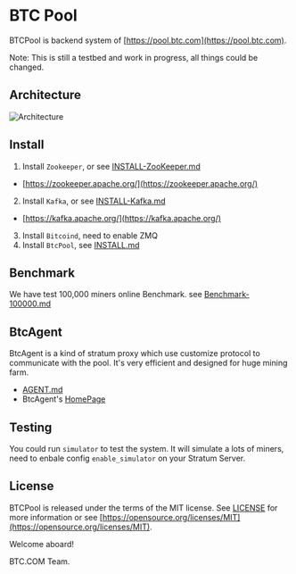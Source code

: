 BTC Pool
==================

BTCPool is backend system of [https://pool.btc.com](https://pool.btc.com).

Note: This is still a testbed and work in progress, all things could be changed.

## Architecture

![Architecture](docs/btcpool.png)

## Install

1. Install `Zookeeper`, or see [INSTALL-ZooKeeper.md](https://github.com/rootstock/btcpool/blob/master/docs/INSTALL-ZooKeeper.md)
  * [https://zookeeper.apache.org/](https://zookeeper.apache.org/)
2. Install `Kafka`, or see [INSTALL-Kafka.md](https://github.com/rootstock/btcpool/blob/master/docs/INSTALL-Kafka.md)
  * [https://kafka.apache.org/](https://kafka.apache.org/)
3. Install `Bitcoind`, need to enable ZMQ
4. Install `BtcPool`, see [INSTALL.md](https://github.com/rootstock/btcpool/blob/master/INSTALL.md)

## Benchmark

We have test 100,000 miners online Benchmark. see [Benchmark-100000.md](https://github.com/btccom/btcpool/blob/master/docs/Benchmark-100000.md)

## BtcAgent

BtcAgent is a kind of stratum proxy which use customize protocol to communicate with the pool. It's very efficient and designed for huge mining farm.

* [AGENT.md](https://github.com/rootstock/btcpool/blob/master/docs/AGENT.md)
* BtcAgent's [HomePage](https://github.com/rootstock/btcagent)

## Testing

You could run `simulator` to test the system. It will simulate a lots of miners, need to enbale config `enable_simulator` on your Stratum Server.

## License
BTCPool is released under the terms of the MIT license. See [LICENSE](LICENSE) for more information or see [https://opensource.org/licenses/MIT](https://opensource.org/licenses/MIT).


Welcome aboard!

BTC.COM Team.
